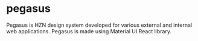 # pegasus
Pegasus is HZN design system developed for various external and internal web applications. Pegasus is made using Material UI React library.
